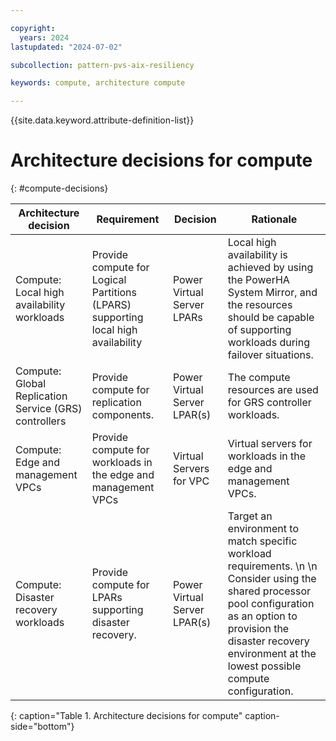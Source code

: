 ```yaml
---

copyright:
  years: 2024
lastupdated: "2024-07-02"

subcollection: pattern-pvs-aix-resiliency

keywords: compute, architecture compute

---
```


{{site.data.keyword.attribute-definition-list}}

# Architecture decisions for compute
{: #compute-decisions}

| Architecture decision | Requirement | Decision | Rationale |
|---------------------------------------------|---------------------------------------------------------------|------------------------------|------------------------------------------------------------------------------------------------------------------------------------------------------------------------------------------------------------------------|
| Compute: Local high availability workloads  | Provide compute for Logical Partitions (LPARS) supporting local high availability  | Power Virtual Server LPARs | Local high availability is achieved by using the PowerHA System Mirror, and the resources should be capable of supporting workloads during failover situations. |
| Compute:  Global Replication Service (GRS) controllers | Provide compute for replication components. | Power Virtual Server LPAR(s) | The compute resources are used for GRS controller workloads. |
| Compute: Edge and management VPCs | Provide compute for workloads in the edge and management VPCs | Virtual Servers for VPC | Virtual servers for workloads in the edge and management VPCs. |
| Compute: Disaster recovery workloads        | Provide compute for LPARs supporting disaster recovery. | Power Virtual Server LPAR(s) | Target an environment to match specific workload requirements. \n \n Consider using the shared processor pool configuration as an option to provision the disaster recovery environment at the lowest possible compute configuration.  |
{: caption="Table 1. Architecture decisions for compute" caption-side="bottom"}
